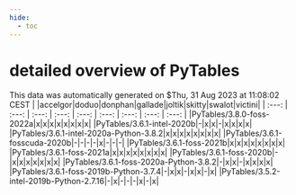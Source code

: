 ```yaml
---
hide:
  - toc
---
```


detailed overview of PyTables
=============================


This data was automatically generated on $Thu, 31 Aug 2023 at 11:08:02 CEST
| |accelgor|doduo|donphan|gallade|joltik|skitty|swalot|victini|
| :---: | :---: | :---: | :---: | :---: | :---: | :---: | :---: | :---: |
|PyTables/3.8.0-foss-2022a|x|x|x|x|x|x|x|x|
|PyTables/3.6.1-intel-2020b|-|x|x|-|x|x|x|x|
|PyTables/3.6.1-intel-2020a-Python-3.8.2|x|x|x|x|x|x|x|x|
|PyTables/3.6.1-fosscuda-2020b|-|-|-|-|x|-|-|-|
|PyTables/3.6.1-foss-2021b|x|x|x|x|x|x|x|x|
|PyTables/3.6.1-foss-2021a|x|x|x|x|x|x|x|x|
|PyTables/3.6.1-foss-2020b|-|x|x|x|x|x|x|x|
|PyTables/3.6.1-foss-2020a-Python-3.8.2|-|x|x|-|x|x|x|x|
|PyTables/3.6.1-foss-2019b-Python-3.7.4|-|x|x|-|x|x|-|x|
|PyTables/3.5.2-intel-2019b-Python-2.7.16|-|x|-|-|-|x|-|x|
